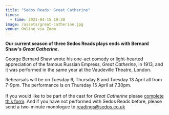 ```yaml
---
title: "Sedos Reads: Great Catherine"
times:
  - time: 2021-04-15 19:30
image: /assets/great-catherine.jpg
venue: Online via Zoom
---
```

**Our current season of three Sedos Reads plays ends with Bernard Shaw's *Great Catherine.*** 

George Bernard Shaw wrote his one-act comedy or light-hearted appreciation of the famous Russian Empress, *Great Catherine,* in 1913, and it was performed in the same year at the Vaudeville Theatre, London.

Rehearsals will be on Tuesday 6, Thursday 8 and Tuesday 13 April all from 7-9pm. The performance is on Thursday 15 April at 7.30pm. \
\
If you would like to be part of the cast for *Great Catherine* please [complete this form](https://docs.google.com/forms/d/1md_rrg0hXjMRlhQfQlW03T6xRekOzDiEgHdRZ7NqaPk/viewform?gxids=7628&edit_requested=true). And if you have not performed with Sedos Reads before, please send a two-minute monologue to [readings@sedos.co.uk](mailto:readings@sedos.co.uk)